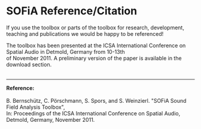 # SOFiA Reference/Citation #

If you use the toolbox or parts of the toolbox for research, development, teaching and publications we would be happy to be referenced!

The toolbox has been presented at the ICSA International Conference on Spatial Audio in Detmold, Germany from 10-13th <br> of November 2011. A preliminary version of the paper is available in the download section.<br>
<br>
<hr />
<b>Reference:</b> <br><br>
B. Bernschütz, C. Pörschmann, S. Spors, and S. Weinzierl. "SOFiA Sound Field Analysis Toolbox", <br> In: Proceedings of the ICSA International Conference on Spatial Audio, Detmold, Germany, November 2011.